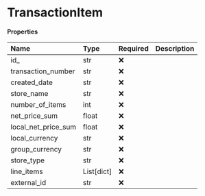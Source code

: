 # TransactionItem

**Properties**

| Name                | Type       | Required | Description |
| :------------------ | :--------- | :------- | :---------- |
| id\_                | str        | ❌       |             |
| transaction_number  | str        | ❌       |             |
| created_date        | str        | ❌       |             |
| store_name          | str        | ❌       |             |
| number_of_items     | int        | ❌       |             |
| net_price_sum       | float      | ❌       |             |
| local_net_price_sum | float      | ❌       |             |
| local_currency      | str        | ❌       |             |
| group_currency      | str        | ❌       |             |
| store_type          | str        | ❌       |             |
| line_items          | List[dict] | ❌       |             |
| external_id         | str        | ❌       |             |

<!-- This file was generated by liblab | https://liblab.com/ -->
